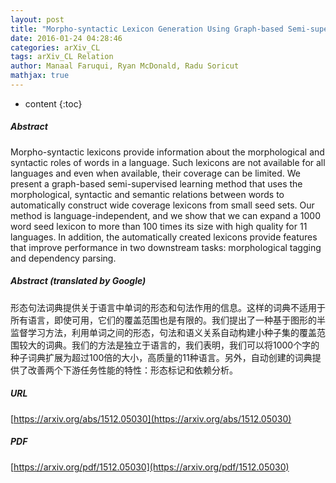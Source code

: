 ```yaml
---
layout: post
title: "Morpho-syntactic Lexicon Generation Using Graph-based Semi-supervised Learning"
date: 2016-01-24 04:28:46
categories: arXiv_CL
tags: arXiv_CL Relation
author: Manaal Faruqui, Ryan McDonald, Radu Soricut
mathjax: true
---
```


* content
{:toc}

##### Abstract
Morpho-syntactic lexicons provide information about the morphological and syntactic roles of words in a language. Such lexicons are not available for all languages and even when available, their coverage can be limited. We present a graph-based semi-supervised learning method that uses the morphological, syntactic and semantic relations between words to automatically construct wide coverage lexicons from small seed sets. Our method is language-independent, and we show that we can expand a 1000 word seed lexicon to more than 100 times its size with high quality for 11 languages. In addition, the automatically created lexicons provide features that improve performance in two downstream tasks: morphological tagging and dependency parsing.

##### Abstract (translated by Google)
形态句法词典提供关于语言中单词的形态和句法作用的信息。这样的词典不适用于所有语言，即使可用，它们的覆盖范围也是有限的。我们提出了一种基于图形的半监督学习方法，利用单词之间的形态，句法和语义关系自动构建小种子集的覆盖范围较大的词典。我们的方法是独立于语言的，我们表明，我们可以将1000个字的种子词典扩展为超过100倍的大小，高质量的11种语言。另外，自动创建的词典提供了改善两个下游任务性能的特性：形态标记和依赖分析。

##### URL
[https://arxiv.org/abs/1512.05030](https://arxiv.org/abs/1512.05030)

##### PDF
[https://arxiv.org/pdf/1512.05030](https://arxiv.org/pdf/1512.05030)

